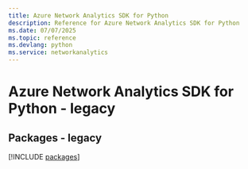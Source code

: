 ```yaml
---
title: Azure Network Analytics SDK for Python
description: Reference for Azure Network Analytics SDK for Python
ms.date: 07/07/2025
ms.topic: reference
ms.devlang: python
ms.service: networkanalytics
---
```

# Azure Network Analytics SDK for Python - legacy
## Packages - legacy
[!INCLUDE [packages](network-analytics-index.md)]